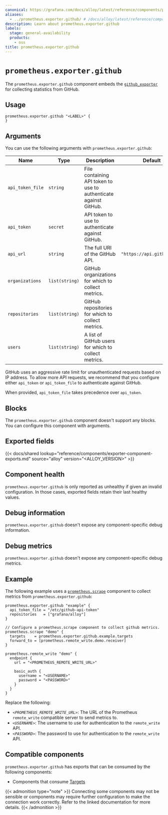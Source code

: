 ```yaml
---
canonical: https://grafana.com/docs/alloy/latest/reference/components/prometheus/prometheus.exporter.github/
aliases:
  - ../prometheus.exporter.github/ # /docs/alloy/latest/reference/components/prometheus.exporter.github/
description: Learn about prometheus.exporter.github
labels:
  stage: general-availability
  products:
    - oss
title: prometheus.exporter.github
---
```


# `prometheus.exporter.github`

The `prometheus.exporter.github` component embeds the [`github_exporter`](https://github.com/githubexporter/github-exporter) for collecting statistics from GitHub.

## Usage

```alloy
prometheus.exporter.github "<LABEL>" {
}
```

## Arguments

You can use the following arguments with `prometheus.exporter.github`:

| Name             | Type           | Description                                                      | Default                    | Required |
| ---------------- | -------------- | ---------------------------------------------------------------- | -------------------------- | -------- |
| `api_token_file` | `string`       | File containing API token to use to authenticate against GitHub. |                            | no       |
| `api_token`      | `secret`       | API token to use to authenticate against GitHub.                 |                            | no       |
| `api_url`        | `string`       | The full URI of the GitHub API.                                  | `"https://api.github.com"` | no       |
| `organizations`  | `list(string)` | GitHub organizations for which to collect metrics.               |                            | no       |
| `repositories`   | `list(string)` | GitHub repositories for which to collect metrics.                |                            | no       |
| `users`          | `list(string)` | A list of GitHub users for which to collect metrics.             |                            | no       |

GitHub uses an aggressive rate limit for unauthenticated requests based on IP address.
To allow more API requests, we recommend that you configure either `api_token` or `api_token_file` to authenticate against GitHub.

When provided, `api_token_file` takes precedence over `api_token`.

## Blocks

The `prometheus.exporter.github` component doesn't support any blocks. You can configure this component with arguments.

## Exported fields

{{< docs/shared lookup="reference/components/exporter-component-exports.md" source="alloy" version="<ALLOY_VERSION>" >}}

## Component health

`prometheus.exporter.github` is only reported as unhealthy if given an invalid configuration.
In those cases, exported fields retain their last healthy values.

## Debug information

`prometheus.exporter.github` doesn't expose any component-specific debug information.

## Debug metrics

`prometheus.exporter.github` doesn't expose any component-specific debug metrics.

## Example

The following example uses a [`prometheus.scrape`][scrape] component to collect metrics from `prometheus.exporter.github`:

```alloy
prometheus.exporter.github "example" {
  api_token_file = "/etc/github-api-token"
  repositories   = ["grafana/alloy"]
}

// Configure a prometheus.scrape component to collect github metrics.
prometheus.scrape "demo" {
  targets    = prometheus.exporter.github.example.targets
  forward_to = [prometheus.remote_write.demo.receiver]
}

prometheus.remote_write "demo" {
  endpoint {
    url = "<PROMETHEUS_REMOTE_WRITE_URL>"

    basic_auth {
      username = "<USERNAME>"
      password = "<PASSWORD>"
    }
  }
}
```

Replace the following:

- _`<PROMETHEUS_REMOTE_WRITE_URL>`_: The URL of the Prometheus `remote_write` compatible server to send metrics to.
- _`<USERNAME>`_: The username to use for authentication to the `remote_write` API.
- _`<PASSWORD>`_: The password to use for authentication to the `remote_write` API.

[scrape]: ../prometheus.scrape/

<!-- START GENERATED COMPATIBLE COMPONENTS -->

## Compatible components

`prometheus.exporter.github` has exports that can be consumed by the following components:

- Components that consume [Targets](../../../compatibility/#targets-consumers)

{{< admonition type="note" >}}
Connecting some components may not be sensible or components may require further configuration to make the connection work correctly.
Refer to the linked documentation for more details.
{{< /admonition >}}

<!-- END GENERATED COMPATIBLE COMPONENTS -->
